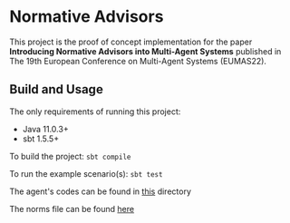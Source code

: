 # Normative Advisors

This project is the proof of concept implementation for the paper **Introducing Normative Advisors into Multi-Agent Systems** published in The 19th European Conference on Multi-Agent Systems (EUMAS22).


## Build and Usage
The only requirements of running this project:
- Java 11.0.3+
- sbt 1.5.5+

To build the project: `sbt compile`

To run the example scenario(s): `sbt test`

The agent's codes can be found in [this](https://github.com/mostafamohajeri/eumas2022-poc/tree/main/src/main/asl) directory

The norms file can be found [here](https://github.com/mostafamohajeri/eumas2022-poc/tree/main/src/main/eflint)


